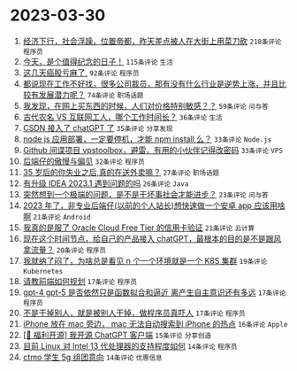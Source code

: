 # 2023-03-30

1. [经济下行，社会浮躁，位置帝都，昨天差点被人在大街上用菜刀砍](https://www.v2ex.com/t/928431) `218条评论` `程序员`
1. [今天，是个值得纪念的日子！](https://www.v2ex.com/t/928440) `115条评论` `生活`
1. [这几天癌股亏麻了.](https://www.v2ex.com/t/928378) `92条评论` `程序员`
1. [都说现在工作不好找，很多公司裁员，那有没有什么行业是逆势上涨，并且比较有发展潜力呢？](https://www.v2ex.com/t/928361) `74条评论` `职场话题`
1. [我发现，在网上买东西的时候，人们对价格特别敏感？？](https://www.v2ex.com/t/928346) `59条评论` `问与答`
1. [古代农名 VS 互联网工人，哪个工作时间长？](https://www.v2ex.com/t/928348) `36条评论` `生活`
1. [CSDN 接入了 chatGPT 了](https://www.v2ex.com/t/928501) `35条评论` `分享发现`
1. [node js 应用部署，一定要停机，才能 npm install 么？](https://www.v2ex.com/t/928456) `33条评论` `Node.js`
1. [Github 间谍项目 vpstoolbox，避雷，有用的小伙伴记得改密码](https://www.v2ex.com/t/928400) `33条评论` `VPS`
1. [后端仔的傲慢与偏见](https://www.v2ex.com/t/928384) `32条评论` `程序员`
1. [35 岁后的你失业之后,真的在送外卖嘛？](https://www.v2ex.com/t/928383) `27条评论` `职场话题`
1. [有升级 IDEA 2023.1 遇到问题的吗](https://www.v2ex.com/t/928359) `26条评论` `Java`
1. [突然想到一个极端的问题，是不是干坏事社会才能进步？](https://www.v2ex.com/t/928521) `23条评论` `问与答`
1. [2023 年了，非专业后端仔(以前的个人站长)想快速做一个安卓 app 应该用啥啊](https://www.v2ex.com/t/928417) `21条评论` `Android`
1. [我真的是服了 Oracle Cloud Free Tier 的信用卡验证](https://www.v2ex.com/t/928380) `21条评论` `云计算`
1. [现在这个时间节点，给自己的产品接入 chatGPT，最根本的目的是不是跟风拿流量？](https://www.v2ex.com/t/928372) `20条评论` `程序员`
1. [我就纳了闷了，为啥总是看见 n 个一个环境就是一个 K8S 集群](https://www.v2ex.com/t/928362) `19条评论` `Kubernetes`
1. [请教前端如何规划](https://www.v2ex.com/t/928442) `17条评论` `程序员`
1. [gpt-4 gpt-5 是否依然只是函数拟合和逼近 离产生自主意识还有多远](https://www.v2ex.com/t/928420) `17条评论` `程序员`
1. [不是干掉别人，就是被别人干掉，做程序员真吓人](https://www.v2ex.com/t/928403) `17条评论` `程序员`
1. [iPhone 放在 mac 旁边， mac 无法自动搜索到 iPhone 的热点](https://www.v2ex.com/t/928498) `16条评论` `Apple`
1. [[🎉 福利开源] 我开源 ChatGPT 客户端](https://www.v2ex.com/t/928497) `15条评论` `分享创造`
1. [目前 Linux 对 Intel 13 代处理器的支持程度如何](https://www.v2ex.com/t/928491) `14条评论` `程序员`
1. [ctmo 学生 5g 组团意向](https://www.v2ex.com/t/928457) `14条评论` `优惠信息`
